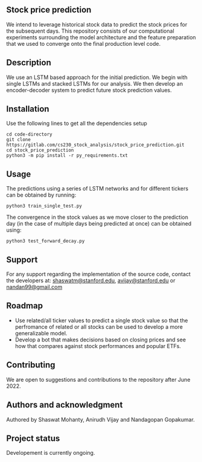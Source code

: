 ## Stock price prediction
We intend to leverage historical stock data to predict the stock prices for the subsequent days. This repository consists of our computational experiments surrounding the model architecture and the feature preparation that we used to converge onto the final production level code.

## Description
We use an LSTM based approach for the initial prediction. We begin with single LSTMs and stacked LSTMs for our analysis. We then develop an encoder-decoder system to predict future stock prediction values. 


## Installation
Use the following lines to get all the dependencies setup

```
cd code-directory
git clone https://gitlab.com/cs230_stock_analysis/stock_price_prediction.git
cd stock_price_prediction
python3 -m pip install -r py_requirements.txt
```

## Usage
The predictions using a series of LSTM networks and for different tickers can be obtained by running:
```
python3 train_single_test.py
```

The convergence in the stock values as we move closer to the prediction day (in the case of multiple days being predicted at once) can be obtained using:
```
python3 test_forward_decay.py
```

## Support
For any support regarding the implementation of the source code, contact the developers at: shaswatm@stanford.edu, avijay@stanford.edu or nandan99@gmail.com

## Roadmap
* Use related/all ticker values to predict a single stock value so that the perfromance of related or all stocks can be used to develop a more generalizable model.
* Develop a bot that makes decisions based on closing prices and see how that compares against stock performances and popular ETFs. 


## Contributing
We are open to suggestions and contributions to the repository after June 2022.

## Authors and acknowledgment
Authored by Shaswat Mohanty, Anirudh Vijay and Nandagopan Gopakumar.


## Project status
Developement is currently ongoing.
